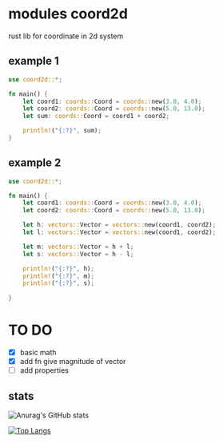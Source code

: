 # modules coord2d

rust lib for coordinate in 2d system

## example 1

```rust
use coord2d::*;

fn main() {
    let coord1: coords::Coord = coords::new(3.0, 4.0);
    let coord2: coords::Coord = coords::new(5.0, 13.0);
    let sum: coords::Coord = coord1 + coord2;

    println!("{:?}", sum);
}
```
## example 2 

```rust
use coord2d::*;

fn main() {
    let coord1: coords::Coord = coords::new(3.0, 4.0);
    let coord2: coords::Coord = coords::new(5.0, 13.0);

    let h: vectors::Vector = vectors::new(coord1, coord2);
    let l: vectors::Vector = vectors::new(coord1, coord2);

    let m: vectors::Vector = h + l;
    let s: vectors::Vector = h - l;

    println!("{:?}", h);
    println!("{:?}", m);
    println!("{:?}", s);
    
}
```

# TO DO

- [x] basic math
- [X] add fn give magnitude of vector
- [ ] add properties

## stats

![Anurag's GitHub stats](https://github-readme-stats.vercel.app/api?username=abdellatif-dev&show_icons=true&theme=radical)

[![Top Langs](https://github-readme-stats.vercel.app/api/top-langs/?username=abdellatif-dev&layout=compact&show_icons=true&theme=radical)](https://github.com/abdellatif-dev/github-readme-stats)
